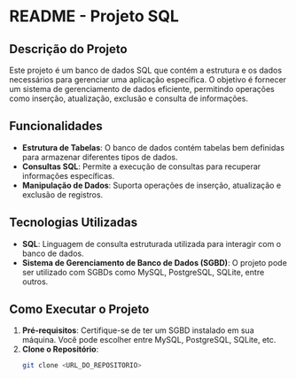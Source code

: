 # **README - Projeto SQL**

## **Descrição do Projeto**
Este projeto é um banco de dados SQL que contém a estrutura e os dados necessários para gerenciar uma aplicação específica. O objetivo é fornecer um sistema de gerenciamento de dados eficiente, permitindo operações como inserção, atualização, exclusão e consulta de informações.

## **Funcionalidades**
- **Estrutura de Tabelas**: O banco de dados contém tabelas bem definidas para armazenar diferentes tipos de dados.
- **Consultas SQL**: Permite a execução de consultas para recuperar informações específicas.
- **Manipulação de Dados**: Suporta operações de inserção, atualização e exclusão de registros.

## **Tecnologias Utilizadas**
- **SQL**: Linguagem de consulta estruturada utilizada para interagir com o banco de dados.
- **Sistema de Gerenciamento de Banco de Dados (SGBD)**: O projeto pode ser utilizado com SGBDs como MySQL, PostgreSQL, SQLite, entre outros.

## **Como Executar o Projeto**
1. **Pré-requisitos**: Certifique-se de ter um SGBD instalado em sua máquina. Você pode escolher entre MySQL, PostgreSQL, SQLite, etc.
2. **Clone o Repositório**: 
   ```bash
   git clone <URL_DO_REPOSITORIO>
